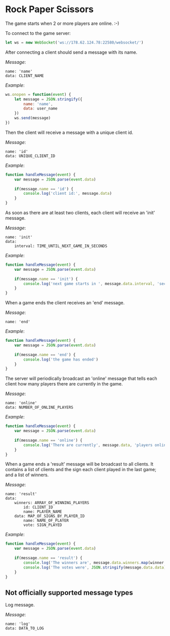 Rock Paper Scissors
===================

The game starts when 2 or more players are online. :-)


To connect to the game server:
```javascript
let ws = new WebSocket('ws://178.62.124.78:22580/websocket/')
```

After connecting a client should send a message with its name.

_Message_:
```
name: 'name'
data: CLIENT_NAME
```

_Example_:
```javascript
ws.onopen = function(event) {
    let message = JSON.stringify({
        name: 'name',
        data: user_name
    })
    ws.send(message)
})
```

Then the client will receive a message with a unique client id.

_Message_:
```
name: 'id'
data: UNIQUE_CLIENT_ID
```

_Example_:
```javascript
function handleMessage(event) {
	var message = JSON.parse(event.data)
	
	if(message.name == 'id') {
        console.log('client id:', message.data)
    }
}
```

As soon as there are at least two clients, each client will receive an 'init' message.

_Message_:
```
name: 'init'
data:
    interval: TIME_UNTIL_NEXT_GAME_IN_SECONDS
```

_Example_:
```javascript
function handleMessage(event) {
	var message = JSON.parse(event.data)
	
	if(message.name == 'init') {
        console.log('next game starts in ', message.data.interval, 'seconds')
    }
}
```

When a game ends the client receives an 'end' message.

_Message_:
```
name: 'end'
```

_Example_:
```javascript
function handleMessage(event) {
	var message = JSON.parse(event.data)
	
	if(message.name == 'end') {
        console.log('the game has ended')
    }
}
```

The server will periodically broadcast an 'online' message that tells each client how many players there are currently in the game.

_Message_:
```
name: 'online'
data: NUMBER_OF_ONLINE_PLAYERS
```

_Example_:
```javascript
function handleMessage(event) {
	var message = JSON.parse(event.data)
	
	if(message.name == 'online') {
        console.log('There are currently', message.data, 'players online')
    }
}
```

When a game ends a 'result' message will be broadcast to all clients. It contains a list of clients and the sign each client played in the last game; and a list of winners.

_Message_:
```
name: 'result'
data: 
    winners: ARRAY_OF_WINNING_PLAYERS
        id: CLIENT_ID
        name: PLAYER_NAME
    data: MAP_OF_SIGNS_BY_PLAYER_ID
        name: NAME_OF_PLAYER
        vote: SIGN_PLAYED
```

_Example_:
```javascript
function handleMessage(event) {
	var message = JSON.parse(event.data)
	
	if(message.name == 'result') {
        console.log('The winners are', message.data.winners.map(winner => '[id:' + winner.id + ', name:' + winner.name + ']').join(' | '))
        console.log('The votes were', JSON.stringify(message.data.data))
    }
}
```



Not officially supported message types
--------------------------------------
Log message.

_Message_:
```
name: 'log'
data: DATA_TO_LOG
```
